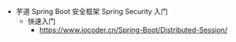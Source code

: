 - 芋道 Spring Boot 安全框架 Spring Security 入门
  - 快速入门
    - https://www.iocoder.cn/Spring-Boot/Distributed-Session/